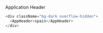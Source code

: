 Application Header

```js
<div className="bg-dark overflow-hidden">
  <AppHeader>spain</AppHeader>
</div>
```
